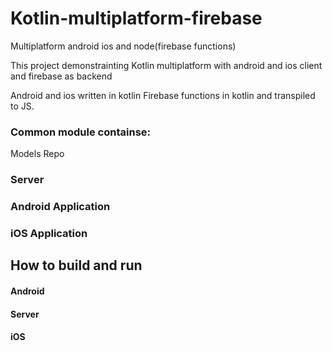 # Kotlin-multiplatform-firebase
Multiplatform android ios and node(firebase functions)

This project demonstrainting Kotlin multiplatform with android and ios client and firebase as backend

Android and ios written in kotlin
Firebase functions in kotlin and transpiled to JS.


### Common module containse: 

Models 
Repo


### Server 

### Android Application 

### iOS Application 

## How to build and run 


#### Android 

#### Server 

#### iOS 

